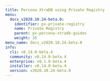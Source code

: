 ```yaml
---
title: Percona XtraDB using Private Registry
menu:
  docs_v2020.10.24-beta.0:
    identifier: px-private-registry
    name: Private Registry
    parent: px-percona-xtradb-guides
    weight: 35
menu_name: docs_v2020.10.24-beta.0
info:
  cli: v0.14.0-beta.4
  community: v0.14.0-beta.4
  enterprise: v0.1.0-beta.4
  installer: v0.14.0-beta.4
  version: v2020.10.24-beta.0
---
```


